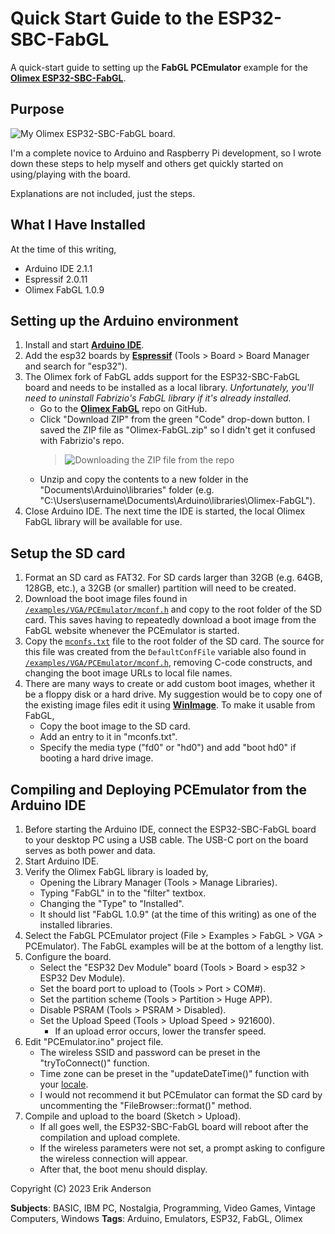 # Quick Start Guide to the ESP32-SBC-FabGL
A quick-start guide to setting up the **FabGL PCEmulator** example for the [**Olimex ESP32-SBC-FabGL**](https://www.olimex.com/Products/Retro-Computers/ESP32-SBC-FabGL/open-source-hardware).

## Purpose

![My Olimex ESP32-SBC-FabGL board](/assets/images/olimex-esp32-sbc-fabgl.jpg).

I'm a complete novice to Arduino and Raspberry Pi development, so I wrote down these steps to help myself and others get quickly started on using/playing with the board.

Explanations are not included, just the steps.

## What I Have Installed

At the time of this writing,

- Arduino IDE 2.1.1
- Espressif 2.0.11
- Olimex FabGL 1.0.9

## Setting up the Arduino environment

1. Install and start [**Arduino IDE**](https://www.arduino.cc/en/software).
2. Add the esp32 boards by [**Espressif**](https://github.com/espressif/arduino-esp32) (Tools > Board > Board Manager and search for "esp32").
3. The Olimex fork of FabGL adds support for the ESP32-SBC-FabGL board and needs to be installed as a local library. *Unfortunately, you'll need to uninstall Fabrizio's FabGL library if it's already installed.*
    - Go to the [**Olimex FabGL**](https://github.com/OLIMEX/FabGL) repo on GitHub.
    - Click "Download ZIP" from the green "Code" drop-down button. I saved the ZIP file as "Olimex-FabGL.zip" so I didn't get it confused with Fabrizio's repo.
        > ![Downloading the ZIP file from the repo](/assets/images/download-zip.png)
    - Unzip and copy the contents to a new folder in the "Documents\Arduino\libraries" folder (e.g. "C:\Users\username\Documents\Arduino\libraries\Olimex-FabGL").
4.	Close Arduino IDE. The next time the IDE is started, the local Olimex FabGL library will be available for use.

## Setup the SD card

1. Format an SD card as FAT32. For SD cards larger than 32GB (e.g. 64GB, 128GB, etc.), a 32GB (or smaller) partition will need to be created.
2. Download the boot image files found in [`/examples/VGA/PCEmulator/mconf.h`](https://github.com/OLIMEX/FabGL/blob/master/examples/VGA/PCEmulator/mconf.h) and copy to the root folder of the SD card. This saves having to repeatedly download a boot image from the FabGL website whenever the PCEmulator is started.
3. Copy the [`mconfs.txt`](/assets/mconfs.txt) file to the root folder of the SD card. The source for this file was created from the `DefaultConfFile` variable also found in [`/examples/VGA/PCEmulator/mconf.h`](https://github.com/OLIMEX/FabGL/blob/master/examples/VGA/PCEmulator/mconf.h), removing C-code constructs, and changing the boot image URLs to local file names.
4. There are many ways to create or add custom boot images, whether it be a floppy disk or a hard drive. My suggestion would be to copy one of the existing image files edit it using [**WinImage**](https://www.winimage.com/download.htm). To make it usable from FabGL,
    - Copy the boot image to the SD card.
    - Add an entry to it in "mconfs.txt".
    - Specify the media type ("fd0" or "hd0") and add "boot hd0" if booting a hard drive image.

## Compiling and Deploying PCEmulator from the Arduino IDE

1. Before starting the Arduino IDE, connect the ESP32-SBC-FabGL board to your desktop PC using a USB cable. The USB-C port on the board serves as both power and data.
2. Start Arduino IDE.
3. Verify the Olimex FabGL library is loaded by,
    - Opening the Library Manager (Tools > Manage Libraries).
    - Typing "FabGL" in to the "filter" textbox.
    - Changing the "Type" to "Installed".
    - It should list "FabGL 1.0.9" (at the time of this writing) as one of the installed libraries.
4. Select the FabGL PCEmulator project (File > Examples > FabGL > VGA > PCEmulator). The FabGL examples will be at the bottom of a lengthy list.
5. Configure the board.
    - Select the "ESP32 Dev Module" board (Tools > Board > esp32 > ESP32 Dev Module).
    - Set the board port to upload to (Tools > Port > COM#).
    - Set the partition scheme (Tools > Partition > Huge APP).
    - Disable PSRAM (Tools > PSRAM > Disabled).
    - Set the Upload Speed (Tools > Upload Speed > 921600).
        - If an upload error occurs, lower the transfer speed.
6. Edit "PCEmulator.ino" project file.
    - The wireless SSID and password can be preset in the "tryToConnect()" function.
    - Time zone can be preset in the "updateDateTime()" function with your [locale](https://github.com/nayarsystems/posix_tz_db/blob/master/zones.csv).
    - I would not recommend it but PCEmulator can format the SD card by uncommenting the "FileBrowser::format()" method.
7. Compile and upload to the board (Sketch > Upload).
    - If all goes well, the ESP32-SBC-FabGL board will reboot after the compilation and upload complete.
    - If the wireless parameters were not set, a prompt asking to configure the wireless connection will appear.
    - After that, the boot menu should display.

Copyright (C) 2023 Erik Anderson

**Subjects**: BASIC, IBM PC, Nostalgia, Programming, Video Games, Vintage Computers, Windows
**Tags**: Arduino, Emulators, ESP32, FabGL, Olimex
